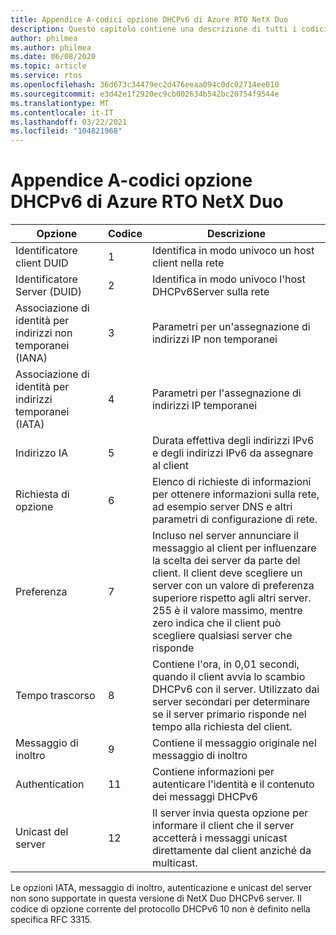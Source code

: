 ```yaml
---
title: Appendice A-codici opzione DHCPv6 di Azure RTO NetX Duo
description: Questo capitolo contiene una descrizione di tutti i codici delle opzioni di NetX Duo DHCPv6
author: philmea
ms.author: philmea
ms.date: 06/08/2020
ms.topic: article
ms.service: rtos
ms.openlocfilehash: 36d673c34479ec2d476eeaa094c0dc02714ee010
ms.sourcegitcommit: e3d42e1f2920ec9cb002634b542bc20754f9544e
ms.translationtype: MT
ms.contentlocale: it-IT
ms.lasthandoff: 03/22/2021
ms.locfileid: "104821968"
---
```

# <a name="appendix-a--azure-rtos-netx-duo-dhcpv6-option-codes"></a>Appendice A-codici opzione DHCPv6 di Azure RTO NetX Duo

| Opzione              | Codice            | Descrizione |
| ------------------- | ------------------- | --------------- |
| Identificatore client DUID | 1 | Identifica in modo univoco un host client nella rete |
| Identificatore Server (DUID) | 2 | Identifica in modo univoco l'host DHCPv6Server sulla rete |
| Associazione di identità per indirizzi non temporanei (IANA) | 3 | Parametri per un'assegnazione di indirizzi IP non temporanei |
| Associazione di identità per indirizzi temporanei (IATA) | 4 | Parametri per l'assegnazione di indirizzi IP temporanei |
| Indirizzo IA | 5 | Durata effettiva degli indirizzi IPv6 e degli indirizzi IPv6 da assegnare al client |
| Richiesta di opzione | 6 | Elenco di richieste di informazioni per ottenere informazioni sulla rete, ad esempio server DNS e altri parametri di configurazione di rete. |
| Preferenza | 7 | Incluso nel server annunciare il messaggio al client per influenzare la scelta dei server da parte del client. Il client deve scegliere un server con un valore di preferenza superiore rispetto agli altri server. 255 è il valore massimo, mentre zero indica che il client può scegliere qualsiasi server che risponde |
| Tempo trascorso | 8 | Contiene l'ora, in 0,01 secondi, quando il client avvia lo scambio DHCPv6 con il server. Utilizzato dai server secondari per determinare se il server primario risponde nel tempo alla richiesta del client. |
| Messaggio di inoltro | 9 | Contiene il messaggio originale nel messaggio di inoltro | 
| Authentication | 11 | Contiene informazioni per autenticare l'identità e il contenuto dei messaggi DHCPv6 |
| Unicast del server | 12 | Il server invia questa opzione per informare il client che il server accetterà i messaggi unicast direttamente dal client anziché da multicast. |

Le opzioni IATA, messaggio di inoltro, autenticazione e unicast del server non sono supportate in questa versione di NetX Duo DHCPv6 server. Il codice di opzione corrente del protocollo DHCPv6 10 non è definito nella specifica RFC 3315.